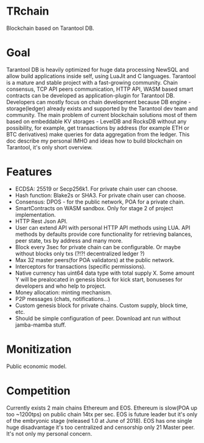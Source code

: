 # TRchain
Blockchain based on Tarantool DB.

# Goal
Tarantool DB is heavily optimized for huge data processing NewSQL and allow build applications inside self, using LuaJit and C languages. Tarantool is a mature and stable project with a fast-growing community. Chain consensus, TCP API peers communication, HTTP API, WASM based smart contracts can be developed as application-plugin for Tarantool DB. Developers can mostly focus on chain development because DB engine - storage(ledger) already exists and supported by the Tarantool dev team and community. The main problem of current blockchain solutions most of them based on embeddable KV storages - LevelDB and RocksDB without any possibility, for example, get transactions by address (for example ETH or BTC derivatives) make queries for data aggregation from the ledger. This doc describe my personal IMHO and ideas how to build blockchain on Tarantool, it's only short overview. 

# Features
* ECDSA: 25519 or Secp256k1. For private chain user can choose.
* Hash function: Blake2s or SHA3. For private chain user can choose.
* Consensus: DPOS - for the public network, POA for a private chain.
* SmartContracts on WASM sandbox. Only for stage 2 of project implementation.
* HTTP Rest Json API.
* User can extend API with personal HTTP API methods using LUA. API methods by defaults provide core functionality for retrieving balances, peer state, txs by address and many more.
* Block every 3sec for private chain can be configurable. Or maybe without blocks only txs (?!?! decentralized ledger ?)
* Max 32 master peers(for POA validators) at the public network.
* Interceptors for transactions (specific permissions).
* Native currency has uint64 data type with total supply X. Some amount Y will be prealocated in genesis block for kick start, bonuseses for developers and who help to project.
* Money allocation: minting mechanism.
* P2P messages (chats, notifications...)
* Custom genesis block for private chains. Custom supply, block time, etc.
* Should be simple configuration of peer. Download ant run without jamba-mamba stuff.

# Monitization
Public economic model.

# Competition
Currently exists 2 main chains Ethereum and EOS. Ethereum is slow(POA up too ~1200tps) on public chain 14tx per sec. EOS is future leader but it's only of the embryonic stage (released 1.0 at June of 2018). EOS has one single huge disadvantage it's too centralized and censorship only 21 Master peer. It's not only my personal concern.
